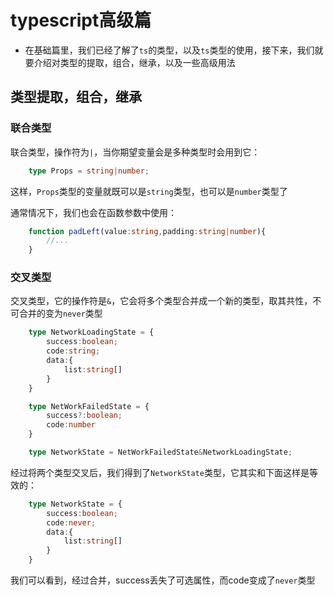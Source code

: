 # typescript高级篇

+ 在基础篇里，我们已经了解了`ts`的类型，以及`ts`类型的使用，接下来，我们就要介绍对类型的提取，组合，继承，以及一些高级用法

## 类型提取，组合，继承

### 联合类型

联合类型，操作符为`|`，当你期望变量会是多种类型时会用到它：

```ts
    type Props = string|number;
```
    
这样，`Props`类型的变量就既可以是`string`类型，也可以是`number`类型了
    
通常情况下，我们也会在函数参数中使用：

```ts
    function padLeft(value:string,padding:string|number){
        //...
    }
```

### 交叉类型

交叉类型，它的操作符是`&`，它会将多个类型合并成一个新的类型，取其共性，不可合并的变为`never`类型

```ts
    type NetworkLoadingState = {
        success:boolean;
        code:string;
        data:{
            list:string[]
        }
    }

    type NetWorkFailedState = {
        success?:boolean;
        code:number
    }

    type NetworkState = NetWorkFailedState&NetworkLoadingState;
```

经过将两个类型交叉后，我们得到了`NetworkState`类型，它其实和下面这样是等效的：

```ts
    type NetworkState = {
        success:boolean;
        code:never;
        data:{
            list:string[]
        }
    }
```

我们可以看到，经过合并，success丢失了可选属性，而code变成了`never`类型
